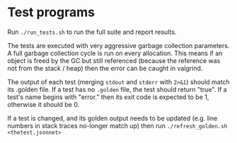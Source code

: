 # Test programs

Run `./run_tests.sh` to run the full suite and report results.

The tests are executed with very aggressive garbage collection parameters.  A full garbage
collection cycle is run on every allocation.  This means if an object is freed by the GC but still
referenced (because the reference was not from the stack / heap) then the error can be caught in
valgrind.

The output of each test (merging `stdout` and `stderr` with `2>&1`) should match its .golden file.  If a
test has no `.golden` file, the test should return "true".  If a test's name begins with "error." then
its exit code is expected to be 1, otherwise it should be 0.

If a test is changed, and its golden output needs to be updated (e.g. line numbers in stack traces
no-longer match up) then run `./refresh_golden.sh <thetest.jsonnet>`
